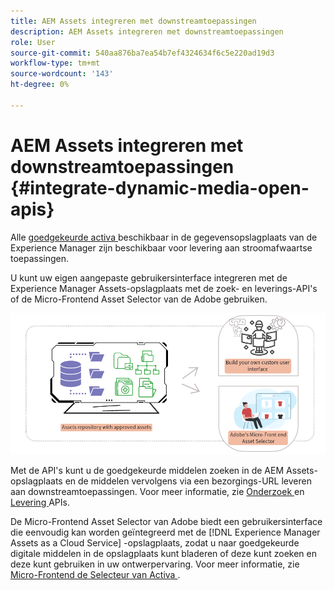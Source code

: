 ```yaml
---
title: AEM Assets integreren met downstreamtoepassingen
description: AEM Assets integreren met downstreamtoepassingen
role: User
source-git-commit: 540aa876ba7ea54b7ef4324634f6c5e220ad19d3
workflow-type: tm+mt
source-wordcount: '143'
ht-degree: 0%

---
```


# AEM Assets integreren met downstreamtoepassingen {#integrate-dynamic-media-open-apis}

Alle [ goedgekeurde activa ](approve-assets.md) beschikbaar in de gegevensopslagplaats van de Experience Manager zijn beschikbaar voor levering aan stroomafwaartse toepassingen.

U kunt uw eigen aangepaste gebruikersinterface integreren met de Experience Manager Assets-opslagplaats met de zoek- en leverings-API&#39;s of de Micro-Frontend Asset Selector van de Adobe gebruiken.

![ Integratie met de bewaarplaats van AEM Assets ](assets/asset-selector-integration.png)

Met de API&#39;s kunt u de goedgekeurde middelen zoeken in de AEM Assets-opslagplaats en de middelen vervolgens via een bezorgings-URL leveren aan downstreamtoepassingen. Voor meer informatie, zie [ Onderzoek ](/help/assets/search-assets-api.md) en [ Levering ](/help/assets/deliver-assets-apis.md) APIs.

De Micro-Frontend Asset Selector van Adobe biedt een gebruikersinterface die eenvoudig kan worden geïntegreerd met de [!DNL Experience Manager Assets as a Cloud Service] -opslagplaats, zodat u naar goedgekeurde digitale middelen in de opslagplaats kunt bladeren of deze kunt zoeken en deze kunt gebruiken in uw ontwerpervaring. Voor meer informatie, zie [ Micro-Frontend de Selecteur van Activa ](/help/assets/asset-selector.md).

